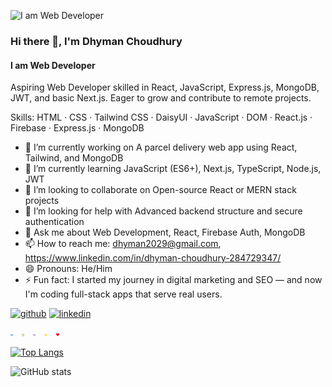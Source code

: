 ![I am Web Developer](https://media.licdn.com/dms/image/v2/D5616AQEbQnDdYrWNXQ/profile-displaybackgroundimage-shrink_350_1400/B56ZfgOzqVH8Ac-/0/1751813670564?e=1757548800&v=beta&t=I-R006OBpzQF_0kKFrNZtZkLFolkVXAXApKZI82xrP8)
### Hi there 👋, I'm Dhyman Choudhury
#### I am Web Developer


Aspiring Web Developer skilled in React, JavaScript, Express.js, MongoDB, JWT, and basic Next.js. Eager to grow and contribute to remote projects.

Skills: HTML · CSS · Tailwind CSS · DaisyUI · JavaScript · DOM · React.js · Firebase · Express.js · MongoDB

- 🔭 I’m currently working on A parcel delivery web app using React, Tailwind, and MongoDB 
- 🌱 I’m currently learning JavaScript (ES6+), Next.js, TypeScript, Node.js, JWT 
- 👯 I’m looking to collaborate on Open-source React or MERN stack projects 
- 🤔 I’m looking for help with Advanced backend structure and secure authentication 
- 💬 Ask me about Web Development, React, Firebase Auth, MongoDB 
- 📫 How to reach me: dhyman2029@gmail.com, https://www.linkedin.com/in/dhyman-choudhury-284729347/ 
- 😄 Pronouns: He/Him 
- ⚡ Fun fact: I started my journey in digital marketing and SEO — and now I'm coding full-stack apps that serve real users.  


[<img src='https://cdn.jsdelivr.net/npm/simple-icons@3.0.1/icons/github.svg' alt='github' height='4'>](https://github.com/https://github.com/Dhyman-Choudhury)  [<img src='https://cdn.jsdelivr.net/npm/simple-icons@3.0.1/icons/linkedin.svg' alt='linkedin' height='4'>](https://www.linkedin.com/in/https://www.linkedin.com/in/dhyman-choudhury-284729347//)  

<a href='https://archiveprogram.github.com/'><img src='https://raw.githubusercontent.com/acervenky/animated-github-badges/master/assets/acbadge.gif' width='4' height='4'></a> <a href='https://docs.github.com/en/developers'><img src='https://raw.githubusercontent.com/acervenky/animated-github-badges/master/assets/devbadge.gif' width='4' height='4'></a> <a href='https://github.com/pricing'><img src='https://raw.githubusercontent.com/acervenky/animated-github-badges/master/assets/pro.gif' width='4' height='4'></a> <a href='https://stars.github.com/'><img src='https://raw.githubusercontent.com/acervenky/animated-github-badges/master/assets/starbadge.gif' width='5' height='5'></a> <a href='https://docs.github.com/en/github/supporting-the-open-source-community-with-github-sponsors'><img src='https://raw.githubusercontent.com/acervenky/animated-github-badges/master/assets/sponsorbadge.gif' width='5' height='5'></a> 

[![Top Langs](https://github-readme-stats.vercel.app/api/top-langs/?username=https://github.com/Dhyman-Choudhury)](https://github.com/anuraghazra/github-readme-stats)

![GitHub stats](https://github-readme-stats.vercel.app/api?username=https://github.com/Dhyman-Choudhury&show_icons=true&count_private=true)  

